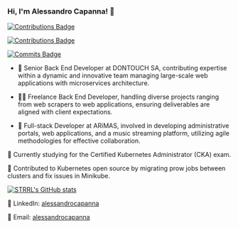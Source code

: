 ### Hi, I'm Alessandro Capanna! 👋

[![Contributions Badge](https://badges.strrl.dev/contributions/all/alessandrocapanna?style=flat-square)](https://badges.strrl.dev)  

[![Contributions Badge](https://badges.strrl.dev/contributions/weekly/alessandrocapanna?style=flat-square)](https://badges.strrl.de)

[![Commits Badge](https://badges.strrl.dev/commits/weekly/alessandrocapanna?style=flat-square)](https://badges.strrl.dev)  


- 👷 Senior Back End Developer at DONTOUCH SA, contributing expertise within a dynamic and innovative team managing large-scale web applications with microservices architecture.

- 👨‍💻 Freelance Back End Developer, handling diverse projects ranging from web scrapers to web applications, ensuring deliverables are aligned with client expectations.

- 💼 Full-stack Developer at ARiMAS, involved in developing administrative portals, web applications, and a music streaming platform, utilizing agile methodologies for effective collaboration.

🌱 Currently studying for the Certified Kubernetes Administrator (CKA) exam.

🚀 Contributed to Kubernetes open source by migrating prow jobs between clusters and fix issues in Minikube.

[![STRRL's GitHub stats](https://github-readme-stats.vercel.app/api?username=alessandrocapanna&rank_icon=github&theme=midnight-purple)](https://github.com/anuraghazra/github-readme-stats)


🔗 LinkedIn: [alessandrocapanna](https://www.linkedin.com/in/alessandro-capanna)

📧 Email: [alessandrocapanna](mailto:acapanna75@gmail.com)